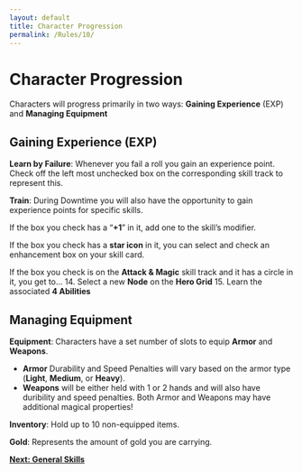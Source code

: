 ```yaml
---
layout: default
title: Character Progression
permalink: /Rules/10/
---
```

# Character Progression
Characters will progress primarily in two ways:
**Gaining Experience** (EXP) and **Managing Equipment**

## Gaining Experience (EXP)
**Learn by Failure**: Whenever you fail a roll you gain an experience point. Check off the left most unchecked box on the corresponding skill track to represent this.

**Train**: During Downtime you will also have the opportunity to gain experience points for specific skills.

If the box you check has a “**+1**” in it, add one to the skill’s modifier. 

If the box you check has a **star icon** in it, you can select and check an enhancement box on your skill card.

If the box you check is on the **Attack & Magic** skill track and it has a circle in it, you get to…
14. Select a new **Node** on the **Hero Grid**
15. Learn the associated **4 Abilities**

## Managing Equipment

**Equipment**: Characters have a set number of slots to equip **Armor** and **Weapons**.
- **Armor** Durability and Speed Penalties will vary based on the armor type (**Light**, **Medium**, or **Heavy**).
- **Weapons** will be either held with 1 or 2 hands and will also have duribility and speed penalties. Both Armor and Weapons may have additional magical properties!

 **Inventory**: Hold up to 10 non-equipped items.
 
 **Gold**: Represents the amount of gold you are carrying.

**[Next: General Skills]({{site.baseurl}}/Rules/11/)** 